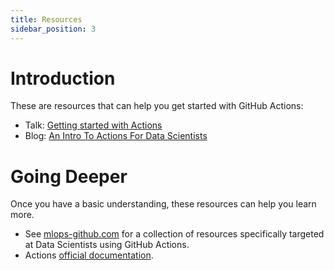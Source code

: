 ```yaml
---
title: Resources
sidebar_position: 3
---
```


# Introduction

These are resources that can help you get started with GitHub Actions:

- Talk: [Getting started with Actions](https://youtu.be/S-kn4mmlxFU)
- Blog: [An Intro To Actions For Data Scientists](https://fastpages.fast.ai/actions/markdown/2020/03/06/fastpages-actions.html)

# Going Deeper

Once you have a basic understanding, these resources can help you learn more.

- See [mlops-github.com](https://mlops-github.com) for a collection of resources specifically targeted at Data Scientists using GitHub Actions.
- Actions [official documentation](https://docs.github.com/en/actions).
